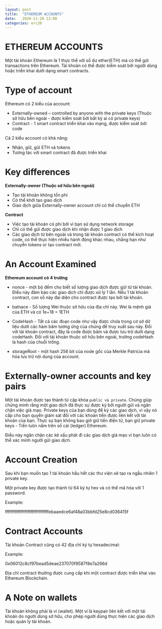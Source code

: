 ```yaml
---
layout: post
title:  "ETHEREUM ACCOUNTS"
date:   2020-11-20 13:00
categories: erc20
---
```


# ETHEREUM ACCOUNTS

Một tài khoản Ethereum là 1 thực thể với số dư ether(ETH) mà có thể gửi transactions trên Ethereum. Tài khoản có thể được kiểm soát bởi người dùng hoặc triển khai dưới dạng smart contracts.

# Type of account

Ethereum có 2 kiểu của account:
- Externally-owned – controlled by anyone with the private keys (Thuộc sở hữu bên ngoài - được kiểm soát bởi bất kỳ ai có private keys)
- Contract - 1 smart contract triển khai vào mạng, được kiểm soát bởi code

Cả 2 kiểu account có khả năng:
- Nhận, giữ, gửi ETH và tokens
- Tương tác với smart contract đã được triển khai

# Key differences

**Externally-owner (Thuộc sở hữu bên ngoài)**

- Tạo tài khoản không tốn phí
- Có thể khởi tạo giao dịch
- Giao dịch giữa Externally-owner account chỉ có thể chuyển ETH

**Contract**

- Việc tạo tài khoản có phí bởi vì bạn sử dụng network storage
- Chỉ có thể gửi được giao dịch khi nhận được 1 giao dịch
- Các giao dịch từ bên ngoài và trong tài khoản contract có thể kích hoạt code, có thể thực hiện nhiều hành động khác nhau, chẳng hạn như chuyển tokens or tạo contract mới.

# An Account Examined

**Ethereum account có 4 trường**

- nonce - một bộ đếm cho biết số lượng giao dịch được gửi từ tài khoản. Điều này đảm bảo các giao dịch chỉ được xử lý 1 lần. Nếu 1 tài khoản contract, con số này đai diện cho contract được tạo bởi tài khoản.

- balnace - Số lượng Wei thuộc sở hữu của địa chỉ này. Wei là mệnh giá của ETH và có 1e+18 = 1ETH

- CodeHash - Tất cả các đoạn code như vậy được chứa trong cơ sở dữ liệu dưới các hàm băm tương ứng của chúng để truy xuất sau này. Đối với tài khoản contract, đây là code được băm và được lưu trữ dưới dạng codeHash. Đối với tài khoản thuộc sở hữu bên ngoài, trường codeHash là hash của chuỗi trống.

- storageRoot - một hash 256 bit của node gốc của Merkle Patricia mã hóa lưu trữ nội dung của account.

# Externally-owner accounts and key pairs

Một tài khoản được tạo thành từ cặp khóa `public và private`. Chúng giúp chứng minh rằng một giao dịch đã thực sự được ký bởi người gửi và ngăn chặn việc giả mạo. Private keys của bạn dùng để ký các giao dịch, vì vậy nó cấp cho bạn quyền giám sát đối với các khoản tiền được liên kết với tài khoản của bạn. Thực sự bạn không bao giờ giữ tiền điện tử, bạn giữ private keys - Tiền luôn nằm trên sổ cái (ledger) Ethereum.

Điều này ngăn chặn các kẻ xấu phát đi các giao dịch giả mạo vì bạn luôn có thể xác minh người gửi giao dịch.

# Account Creation

Sau khi bạn muốn tạo 1 tài khoản hầu hết các thư viện sẽ tạo ra ngẫu nhiên 1 private key.

Một private key được tạo thành từ 64 ký tự hex và có thể mã hóa với 1 password.

Example:

fffffffffffffffffffffffffffffffebaaedce6af48a03bbfd25e8cd036415f

# Contract Accounts

Tài khoản Contract cũng có 42 địa chỉ ký tự hexadecimal:

Example:

0x06012c8cf97bead5deae237070f9587f8e7a266d

Địa chỉ contract thường được cung cấp khi một contract được triển khai vào Ethereum Blockchain.

# A Note on wallets

Tài khoản không phải là ví (wallet). Một ví là keypair liên kết với một tài khoản do người dùng sở hữu, cho phép người dùng thực hiện các giao dịch hoặc quản lý tài khoản.